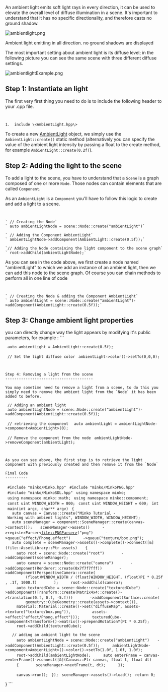 An ambient light emits soft light rays in every direction, it can be used to elevate the overall level of diffuse illumination in a scene. It's important to understand that it has no specific directionality, and therefore casts no ground shadow.

![](ambientlight.png "ambientlight.png")

Ambient light emitting in all direction. no ground shadows are displayed

The most important setting about ambient light is its diffuse level; in the following picture you can see the same scene with three different diffuse settings.

![](ambientlightExample.png "ambientlightExample.png")

Step 1: Instantiate an light
----------------------------

The first very first thing you need to do is to include the following header to your .cpp file.

```


1.  include \<AmbientLight.hpp\>

```


To create a new [AmbientLight](http://doc.minko.io/reference/v3/classminko_1_1component_1_1_ambient_light.html) object, we simply use the `AmbientLight::create()` static method (alternatively you can specify the value of the ambient light intensity by passing a float to the create method, for example `AmbientLight::create(0.2f)`).

Step 2: Adding the light to the scene
-------------------------------------

To add a light to the scene, you have to understand that a `Scene` is a graph composed of one or more `Node`. Those nodes can contain elements that are called `Component`.

As an `AmbientLight` is a `Component` you'll have to follow this logic to create and add a light to a scene.

```


` // Creating the Node`
` auto ambientLightNode = scene::Node::create("ambientLight")`

` // Adding the Component AmbientLight`
` ambientLightNode->addComponent(AmbientLight::create(0.5f));`

`// Adding the Node containing the light component to the scene graph`
` root->addChild(ambientLightNode);`

```


As you can see in the code above, we first create a node named "ambientLight" to which we add an instance of an ambient light, then we can add this node to the scene graph. Of course you can chain methods to perform all in one line of code

```


` // Creating the Node & adding the Component AmbientLight`
` auto ambientLight = scene::Node::create("ambientLight")->addComponent(AmbientLight::create(0.5f));`

```


Step 3: Change ambient light properties
---------------------------------------

you can directly change way the light appears by modifying it's public parameters, for example : ```


` auto ambientLight = AmbientLight::create(0.5f);`

` // Set the light diffuse color`
` ambientLight->color()->setTo(0,0,0);`

```


Step 4: Removing a light from the scene
---------------------------------------

You may sometime need to remove a light from a scene, to do this you simply need to remove the ambient light from the `Node` it has been added to before.

```


` // Adding an ambient light`
` auto ambientLightNode = scene::Node::create("ambientLight")->addComponent(AmbientLight::create(0.5f));`

` // retrieving the component `
` auto ambientLight = ambientLightNode->component<AmbientLight>(0);`

` // Remove the component from the node`
` ambientLightNode->removeComponent(ambientLight);`

```


As you can see above, the first step is to retrieve the light component with previously created and then remove it from the `Node`

Final Code
----------

```


` #include "minko/Minko.hpp"`
` #include "minko/MinkoPNG.hpp"`
` #include "minko/MinkoSDL.hpp"`
` using namespace minko;`
` using namespace minko::math;`
` using namespace minko::component;`
` const uint WINDOW_WIDTH = 800;`
` const uint WINDOW_HEIGHT = 600;`
` int`
` main(int argc, char** argv)`
` {`
`   auto canvas = Canvas::create("Minko Tutorial - Working with ambient lights", WINDOW_WIDTH, WINDOW_HEIGHT);`
`   auto sceneManager = component::SceneManager::create(canvas->context());`
`   sceneManager->assets()`
`     ->registerParser<`[`file::PNGParser>`](file::PNGParser>)`("png")`
`     ->queue("effect/Phong.effect")`
`     ->queue("texture/box.png");`
` `
`   auto complete = sceneManager->assets()->complete()->connect([&](file::AssetLibrary::Ptr assets)`
`   {`
`     auto root = scene::Node::create("root")`
`       ->addComponent(sceneManager);`
`     auto camera = scene::Node::create("camera")`
`       ->addComponent(Renderer::create(0x7f7f7fff))`
`       ->addComponent(PerspectiveCamera::create(`
`         (float)WINDOW_WIDTH / (float)WINDOW_HEIGHT, (float)PI * 0.25f, .1f, 1000.f)`
`       );`
`     root->addChild(camera);`
`     auto texturedCube = scene::Node::create("texturedCube")`
`       ->addComponent(Transform::create(Matrix4x4::create()->translation(0.f, 0.f, -5.f)))`
`       ->addComponent(Surface::create(`
`         geometry::CubeGeometry::create(assets->context()),`
`     material::Material::create()->set("diffuseMap", assets->texture("texture/box.png")),`
`         assets->effect("effect/Phong.effect")));`
`     texturedCube->component<Transform>()->matrix()->prependRotationY(PI * 0.25f);`
`     root->addChild(texturedCube);`

`   // adding an ambient light to the scene`
`     auto ambientLightNode = scene::Node::create("ambientLight")`
`   ->addComponent(AmbientLight::create(0.5f));`
`     ambientLightNode->component<AmbientLight>()->color()->setTo(1.0f, 1.0f, 1.0f);`
`     root->addChild(ambientLightNode);`
`     auto enterFrame = canvas->enterFrame()->connect([&](Canvas::Ptr canvas, float t, float dt)`
`     {`
`       sceneManager->nextFrame(t, dt);`
`     });`

`     canvas->run();`
` });`
` sceneManager->assets()->load();`
` return 0;`

} ```


